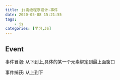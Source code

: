 ```yaml
---
title: js高级程序设计-事件
date: 2020-05-08 15:21:55
tags:
    - js
categories: [学习,JS]
---
```

## Event

事件冒泡: 从下到上,具体的某一个元素绑定到最上面窗口

事件捕获: 从上到下